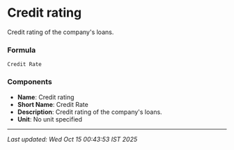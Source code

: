 # Credit rating
Credit rating of the company's loans.

### Formula
```text
Credit Rate
```


### Components
- **Name**: Credit rating
- **Short Name**: Credit Rate
- **Description**: Credit rating of the company's loans.
- **Unit**: No unit specified

---
*Last updated: Wed Oct 15 00:43:53 IST 2025*
